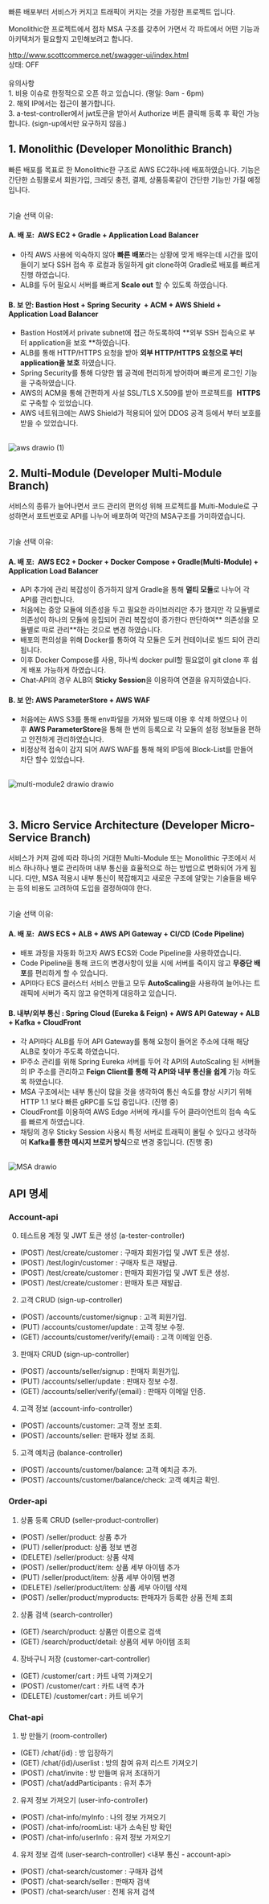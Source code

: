 빠른 배포부터 서비스가 커지고 트래픽이 커지는 것을 가정한 프로젝트 입니다. 

Monolithic한 프로젝트에서 점차 MSA 구조를 갖추어 가면서 각 파트에서 어떤 기능과 아키텍처가 필요할지 고민해보려고 합니다.

http://www.scottcommerce.net/swagger-ui/index.html
<br> 상태: OFF
<br><br> 유의사항 
<br> 1. 비용 이슈로 한정적으로 오픈 하고 있습니다. (평일: 9am - 6pm)
<br> 2. 해외 IP에서는 접근이 불가합니다. 
<br> 3. a-test-controller에서 jwt토큰을 받아서 Authorize 버튼 클릭해 등록 후 확인 가능합니다. (sign-up에서만 요구하지 않음.)


## 1. Monolithic (Developer Monolithic Branch)
빠른 배포를 목표로 한 Monolithic한 구조로 AWS EC2하나에 배포하였습니다.
기능은 간단한 쇼핑몰로서 회원가입, 크레딧 충전, 결제, 상품등록같이 간단한 기능만 가질 예정 입니다. <br><br>

기술 선택 이유:
#### A. 배 포:  AWS EC2 + Gradle + Application Load Balancer
- 아직 AWS 사용에 익숙하지 않아 **빠른 배포**라는 상황에 맞게 배우는데 시간을 많이 들이기 보다 SSH 접속 후 로컬과 동일하게 git clone하여 Gradle로 배포를 빠르게 진행 하였습니다. 
- ALB를 두어 필요시 서버를 빠르게 **Scale out** 할 수 있도록 하였습니다.

#### B. 보 안: Bastion Host + Spring Security  + ACM + AWS Shield + Application Load Balancer

- Bastion Host에서 private subnet에 접근 하도록하여 **외부 SSH 접속으로 부터 application을 보호 **하였습니다.
- ALB를 통해 HTTP/HTTPS 요청을 받아 **외부 HTTP/HTTPS 요청으로 부터 application을 보호** 하였습니다.
- Spring Security를 통해 다양한 웹 공격에 편리하게 방어하며 빠르게 로그인 기능을 구축하였습니다.
- AWS의 ACM을 통해 간편하게 사설 SSL/TLS X.509를 받아 프로젝트를  **HTTPS**로 구축할 수 있었습니다.
- AWS 네트워크에는 AWS Shield가 적용되어 있어 DDOS 공격 등에서 부터 보호를 받을 수 있었습니다. <br><br>

![aws drawio (1)](https://github.com/ScottSung7/CommercialPractice/assets/98432596/045f694e-362e-437f-adab-6fe19751a740)

## 2. Multi-Module (Developer Multi-Module Branch)
서비스의 종류가 늘어나면서 코드 관리의 편의성 위해 프로젝트를 Multi-Module로 구성하면서 포트번호로 API를 나누어 배포하여 약간의 MSA구조를 가미하였습니다. <br><br>

기술 선택 이유: 
#### A. 배 포:  AWS EC2 + Docker + Docker Compose + Gradle(Multi-Module) + Application Load Balancer
- API 추가에 관리 복잡성이 증가하지 않게 Gradle을 통해 **멀티 모듈**로 나누어 각 API를 관리합니다. 
- 처음에는 중앙 모듈에 의존성을 두고 필요한 라이브러리만 추가 했지만 각 모듈별로 의존성이 하나의 모듈에 응집되어 관리 복잡성이 증가한다 판단하여** 의존성을 모듈별로 따로 관리**하는 것으로 변경 하였습니다.
- 배포의 편의성을 위해 Docker를 통하여 각 모듈은 도커 컨테이너로 빌드 되어 관리됩니다.
- 이후 Docker Compose를 사용, 하나씩 docker pull할 필요없이 git clone 후 쉽게 배포 가능하게 하였습니다. 
- Chat-API의 경우 ALB의 **Sticky Session**을 이용하여 연결을 유지하였습니다.

#### B. 보 안: AWS ParameterStore + AWS WAF
- 처음에는 AWS S3를 통해 env파일을 가져와 빌드때 이용 후 삭제 하였으나 이후 **AWS ParameterStore**을 통해 한 번의 등록으로 각 모듈의 설정 정보들을 편하고 안전하게 관리하였습니다.
- 비정상적 접속이 감지 되어 AWS WAF를 통해 해외 IP등에 Block-List를 만들어 차단 할수 있었습니다. <br><br>

![multi-module2 drawio drawio](https://github.com/ScottSung7/CommercialPractice/assets/98432596/52e13c35-0144-4b8c-b982-6c51e7d8a025)


<br>

## 3. Micro Service Architecture (Developer Micro-Service Branch)
서비스가 커져 감에 따라 하나의 거대한 Multi-Module 또는 Monolithic 구조에서 서비스 하나하나 별로 관리하며 내부 통신을 효율적으로 하는 방법으로 변화되어 가게 됩니다. 다만, MSA 적용시 내부 통신이 복잡해지고 새로운 구조에 알맞는 기술들을 배우는 등의 비용도 고려하여 도입을 결정하여야 한다. <br><br>

기술 선택 이유: 

#### A. 배 포:  AWS ECS + ALB + AWS API Gateway + CI/CD (Code Pipeline) 

- 배포 과정을 자동화 하고자 AWS ECS와 Code Pipeline을 사용하였습니다.
- Code Pipeline을 통해 코드의 변경사항이 있을 시에 서버를 죽이지 않고 **무중단 배포**를 편리하게 할 수 있습니다.
- API마다 ECS 클러스터 서비스 만들고 모두 **AutoScaling**을 사용하여 늘어나는 트래픽에 서버가 죽지 않고 유연하게 대응하고 있습니다.

#### B. 내부/외부 통신 : Spring Cloud (Eureka & Feign) + AWS API Gateway + ALB + Kafka + CloudFront
- 각 API마다 ALB를 두어 API Gateway를 통해 요청이 들어온 주소에 대해 해당 ALB로 찾아가 주도록 하였습니다.
- IP주소 관리를 위해 Spring Eureka 서버를 두어 각 API의 AutoScaling 된 서버들의 IP 주소를 관리하고 **Feign Client를 통해 각 API와 내부 통신을 쉽게** 가능 하도록 하였습니다.
- MSA 구조에서는 내부 통신이 많을 것을 생각하여 통신 속도를 향상 시키기 위해 HTTP 1.1 보다 빠른 gRPC를 도입 중입니다. (진행 중)
- CloudFront를 이용하여 AWS Edge 서버에 캐시를 두어 클라이언트의 접속 속도를 빠르게 하였습니다. 
- 채팅의 경우 Sticky Session 사용시 특정 서버로 트래픽이 몰릴 수 있다고 생각하여 **Kafka를 통한 메시지 브로커 방식**으로 변경 중입니다. (진행 중) <br><br>

![MSA drawio](https://github.com/ScottSung7/CommercialPractice/assets/98432596/dd5b7cd5-2b9f-4aa1-a8cc-884384afd93d)

## API 명세

### Account-api
0. 테스트용 계정 및 JWT 토큰 생성 (a-tester-controller)
- (POST) /test/create/customer : 구매자 회원가입 및 JWT 토큰 생성.
- (POST) /test/login/customer : 구매자 토큰 재발급.
- (POST) /test/create/customer : 판매자 회원가입 및 JWT 토큰 생성.
- (POST) /test/create/customer : 판매자 토큰 재발급.

2. 고객 CRUD (sign-up-controller)
- (POST) /accounts/customer/signup : 고객 회원가입.
- (PUT) /accounts/customer/update : 고객 정보 수정.
- (GET) /accounts/customer/verify/{email} : 고객 이메일 인증.

3. 판매자 CRUD (sign-up-controller)
- (POST) /accounts/seller/signup : 판매자 회원가입.
- (PUT) /accounts/seller/update : 판매자 정보 수정.
- (GET) /accounts/seller/verify/{email} : 판매자 이메일 인증.

4. 고객 정보 (account-info-controller)
- (POST) /accounts/customer: 고객 정보 조회.
- (POST) /accounts/seller: 판매자 정보 조회.

5. 고객 예치금 (balance-controller)
- (POST) /accounts/customer/balance: 고객 예치금 추가.
- (POST) /accounts/customer/balance/check: 고객 예치금 확인.

### Order-api
1. 상품 등록 CRUD (seller-product-controller)
- (POST) /seller/product: 상품 추가
- (PUT)  /seller/product: 상품 정보 변경
- (DELETE) /seller/product: 상품 삭제
- (POST) /seller/product/item: 상품 세부 아이템 추가
- (PUT) /seller/product/item: 상품 세부 아이템 변경
- (DELETE) /seller/product/item: 상품 세부 아이템 삭제
- (POST) /seller/product/myproducts: 판매자가 등록한 상품 전체 조회

2. 상품 검색 (search-controller)
- (GET) /search/product: 상품만 이름으로 검색
- (GET) /search/product/detail: 상품의 세부 아이템 조회 

4. 장바구니 저장 (customer-cart-controller)
- (GET) /customer/cart : 카트 내역 가져오기
- (POST) /customer/cart : 카트 내역 추가
- (DELETE) /customer/cart : 카트 비우기

### Chat-api
1. 방 만들기 (room-controller)
- (GET) /chat/{id} : 방 입장하기
- (GET) /chat/{id}/userlist : 방의 참여 유저 리스트 가져오기
- (POST) /chat/invite : 방 만들며 유저 초대하기
- (POST) /chat/addParticipants : 유저 추가

2. 유저 정보 가져오기 (user-info-controller)
- (POST) /chat-info/myInfo : 나의 정보 가져오기
- (POST) /chat-info/roomList: 내가 소속된 방 확인
- (POST) /chat-info/userInfo : 유저 정보 가져오기 

4. 유저 정보 검색 (user-search-controller) <내부 통신 - account-api>
- (POST) /chat-search/customer : 구매자 검색
- (POST) /chat-search/seller : 판매자 검색
- (POST) /chat-search/user : 전체 유저 검색
  
  

